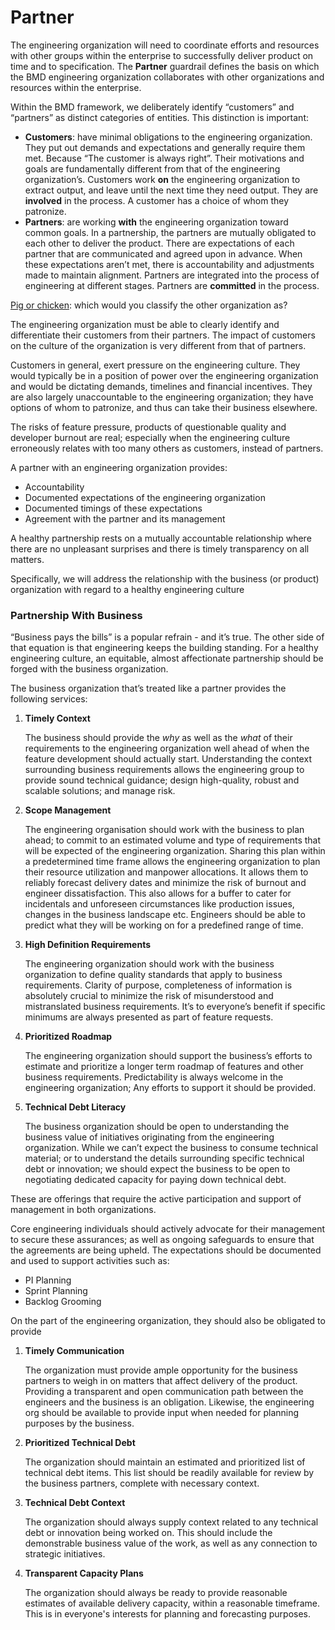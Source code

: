 Partner
=======

The engineering organization will need to coordinate efforts and resources with other groups within the enterprise to successfully deliver product on time and to specification. The **Partner** guardrail defines the basis on which the BMD engineering organization collaborates with other organizations and resources within the enterprise.

Within the BMD framework, we deliberately identify “customers” and “partners” as distinct categories of entities. This distinction is important:

- **Customers**: have minimal obligations to the engineering organization. They put out demands and expectations and generally require them met. Because “The customer is always right”. Their motivations and goals are fundamentally different from that of the engineering organization’s. Customers work **on** the engineering organization to extract output, and leave until the next time they need output. They are **involved** in the process. A customer has a choice of whom they patronize.
- **Partners**: are working **with** the engineering organization toward common goals. In a partnership, the partners are mutually obligated to each other to deliver the product. There are expectations of each partner that are communicated and agreed upon in advance. When these expectations aren’t met, there is accountability and adjustments made to maintain alignment. Partners are integrated into the process of engineering at different stages. Partners are **committed** in the process.

[Pig or chicken](https://en.wikipedia.org/wiki/The_Chicken_and_the_Pig): which would you classify the other organization as?

The engineering organization must be able to clearly identify and differentiate their customers from their partners. The impact of customers on the culture of the organization is very different from that of partners.

Customers in general, exert pressure on the engineering culture. They would typically be in a position of power over the engineering organization and would be dictating demands, timelines and financial incentives. They are also largely unaccountable to the engineering organization; they have options of whom to patronize, and thus can take their business elsewhere. 

The risks of feature pressure, products of questionable quality and developer burnout are real; especially when the engineering culture erroneously relates with too many others as customers, instead of partners. 

A partner with an engineering organization provides:
- Accountability
- Documented expectations of the engineering organization
- Documented timings of these expectations
- Agreement with the partner and its management

A healthy partnership rests on a mutually accountable relationship where there are no unpleasant surprises and there is timely transparency on all matters.

Specifically, we will address the relationship with the business (or product) organization with regard to a healthy engineering culture

### Partnership With Business

“Business pays the bills” is a popular refrain - and it’s true. The other side of that equation is that engineering keeps the building standing. For a healthy engineering culture, an equitable, almost affectionate partnership should be forged with the business organization.
 
 The business organization that’s treated like a partner provides the following services:

1. **Timely Context**
    
    The business should provide the _why_ as well as the _what_ of their requirements to the engineering organization well ahead of when the feature development should actually start. Understanding the context surrounding business requirements allows the engineering group to provide sound technical guidance; design high-quality, robust and scalable solutions; and manage risk.

2. **Scope Management**

    The engineering organisation should work with the business to plan ahead; to commit to an estimated volume and type of requirements that will be expected of the engineering organization. Sharing this plan within a predetermined time frame allows the engineering organization to plan their resource utilization and manpower allocations. It allows them to reliably forecast delivery dates and minimize the risk of burnout and engineer dissatisfaction. This also allows for a buffer to cater for incidentals and unforeseen circumstances like production issues, changes in the business landscape etc. Engineers should be able to predict what they will be working on for a predefined range of time. 

3. **High Definition Requirements**

    The engineering organization should work with the business organization to define quality standards that apply to business requirements. Clarity of purpose, completeness of information is absolutely crucial to minimize the risk of misunderstood and mistranslated business requirements. It’s to everyone’s benefit if specific minimums are always presented as part of feature requests. 

4. **Prioritized Roadmap**

    The engineering organization should support the business’s efforts to estimate and prioritize a longer term roadmap of features and other business requirements. Predictability is always welcome in the engineering organization; Any efforts to support it should be provided.

5. **Technical Debt Literacy**

    The business organization should be open to understanding the business value of initiatives originating from the engineering organization. While we can’t expect the business to consume technical material; or to understand the details surrounding specific technical debt or innovation; we should expect the business to be open to negotiating dedicated capacity for paying down technical debt.
    
    
 These are offerings that require the active participation and support of management in both organizations. 
 
 Core engineering individuals should actively advocate for their management to secure these assurances; as well as ongoing safeguards to ensure that the agreements are being upheld. The expectations should be documented and used to support activities such as:
 
 - PI Planning
 - Sprint Planning
 - Backlog Grooming

On the part of the engineering organization, they should also be obligated to provide

1. **Timely Communication**

    The organization must provide ample opportunity for the business partners to weigh in on matters that affect delivery of the product. Providing a transparent and open communication path between the engineers and the business is an obligation. Likewise, the engineering org should be available to provide input when needed for planning purposes by the business. 

2. **Prioritized Technical Debt** 

    The organization should maintain an estimated and prioritized list of technical debt items. This list should be readily available for review by the business partners, complete with necessary context. 

3. **Technical Debt Context**

    The organization should always supply context related to any technical debt or innovation being worked on. This should include the demonstrable business value of the work, as well as any connection to strategic initiatives. 

4. **Transparent Capacity Plans**

    The organization should always be ready to provide reasonable estimates of available delivery capacity, within a reasonable timeframe. This is in everyone's interests for planning and forecasting purposes. 